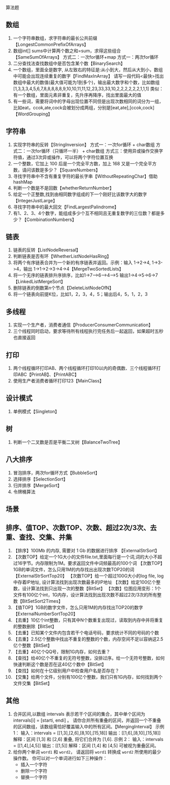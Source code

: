 算法题
## **数组**
1. 一个字符串数组，求字符串的最长公共前缀【LongestCommonPrefixOfArrays】
2. 数组int[] sums中计算两个数之和=sum，求得这些组合【SameSumOfArrays】
    方式二：一次for循环+map
    方式一：两次for循环
3. 二分查找法查找数组中是否包含某个数【BinarySearch】
4. 一个数组，里面全是数字, 从左致右的特征是:从小到大，然后从大到小，数组中可能会出现连续重复的数字【FindMaxInArray】
   请写一段代码<最快>找出数组中最大的数值(最大值可能为1到多个)，输出最大数字和个数，比如数组 [1,3,3,3,4,5,6,7,8,8,8,8,8,9,10,10,11,11,12,23,33,33,10,2,2,2,2,2,2,1,1,1]
   类似：有一个数组，里面元素非重复，先升序再降序，找出里面最大的值
5. 有⼀些词，需要将词中的字⺟出现位置不同但是出现次数相同的词分为⼀组，⽐如eat，ccok,ate,cock会被划分成两组，分别是[eat,ate],[ccok,cock]【WordGrouping】


## **字符串**
1. 实现字符串的反转【StringInversion】
    方式一：一次for循环 + char数组
    方式二：一次for循环（只循环一半） + char数组
    方式三：使用异或操作交换字符值，通过3次异或操作，可以将两个字符位置互换
2. 一个整数，它加上 100 后是一个完全平方数，加上 168 又是一个完全平方数，请问该数是多少？【SquareNumbers】
3. 寻找字符串中不含有重复字符的最长字串【WithoutRepeatingChar】借助hashMap
4. 判断一个数是不是回数【whetherReturnNumber】
5. 给定一个正整数,找到由相同数字组成的下一个刚好比该数字大的数字【IntegerJustLarge】
6. 寻找字符串中的最大回文【FindLargestPalindrome】
7. 有1、2、3、4个数字，能组成多少个互不相同且无重复数字的三位数？都是多少？【CombinationNumbers】


## **链表**
1. 链表的反转【ListNodeReversal】
2. 判断链表是否有环【WhetherListNodeHasRing】
3. 将两个有序链表合并为一个新的有序链表并返回。示例：输入 1->2->4, 1->3->4，输出 1->1->2->3->4->4【MergeTwoSortedLists】
4. 将一个无序的链表排升序排序，比如1->7-->6-->4-->5 输出1->4->5->6->7【LinkedListMergeSort】
5. 删除链表的倒数第n个节点【DeleteListNodeOfN】
6. 将一个链表向前提K位，比如1，2，3，4，5；输出后4，5，1，2，3

## **多线程**
1. 实现一个生产者，消费者通信【ProducerConsumerCommunication】
2. 三个线程同时启动，要求等待所有线程执⾏完任务后⼀起返回，如果超时五秒也直接返回

## **打印**
1. 两个线程循环打印AB、两个线程循环打印10以内的奇偶数、三个线程循环打印ABC【PrintAB】、【PrintABC】
2. 使用生产者消费者循环打印123【MainClass】

## **设计模式**
1. 单例模式【Singleton】

## **树**
1. 判断一个二叉数是否是平衡二叉树【BalanceTwoTree】

## **八大排序**
1. 冒泡排序，两次for循环方式【BubbleSort】
2. 选择排序【SelectionSort】
3. 归并排序【MergeSort】
4. 令牌桶算法

## **场景**
## 排序、值TOP、次数TOP、次数、超过2次/3次、去重、查找、交集、并集
1. 【排序】100Mb 的内存, 需要对 1 Gb 的数据进行排序 【ExternalStrSort】
2. 【次数TOP】给定一个1G大小的文件file.txt,里面每行是一个词,词的大小不超过16字节。内存限制为1M。要求返回文件中词频最高的100个词
   【次数TOP】1GB的单词文件，怎么只用1M的内存找出出现次数TOP20的词【ExternalStrSortTop20】
   【次数TOP】给一个超过100G大小的log file, log中存着IP地址, 设计算法找到出现次数最多的IP地址
   【次数】给定100亿个整数，设计算法找到只出现一次的整数【BitSet】
   【次数】位图应用变形：1个文件有100亿个int，1G内存，设计算法找到出现次数不超过2次/3次的所有整数【BitSetSort2Times】
3. 【值TOP】1GB的数字文件，怎么只用1M的内存找出TOP20的数字【ExternalNumberSortTop20】
4. 【去重】10亿个int整数，只有其中N个数重复出现过，读取到内存中并将重复的整数删除【BitSet】
5. 【去重】已知某个文件内包含若干个电话号码，要求统计不同的号码的个数
6. 【去重】2.5亿个整数中找出不重复的整数的个数，内存空间不足以容纳这2.5亿个整数【BitSet】
7. 【去重】40亿个QQ号，限制1G内存，如何去重？
8. 【查找】给40亿个不重复的无符号整数，没排过序。给一个无符号整数，如何快速判断这个数是否在这40亿个数中【BitSet】
9. 【查找】如何在十亿级别用户中检查用户名是否存在？
10. 【交集】给两个文件，分别有100亿个整数，我们只有1G内存，如何找到两个文件交集【BitSet】
## 其他
1. 合并区间,以数组 intervals 表示若干个区间的集合，其中单个区间为 intervals[i] = [starti, endi] 。
   请你合并所有重叠的区间，并返回一个不重叠的区间数组，该数组需恰好覆盖输入中的所有区间。【MergingInterval】
    示例 1：
    输入：intervals = [[1,3],[2,6],[8,10],[15,18]]
    输出：[[1,6],[8,10],[15,18]]
    解释：区间 [1,3] 和 [2,6] 重叠, 将它们合并为 [1,6].
    示例 2：
    输入：intervals = [[1,4],[4,5]]
    输出：[[1,5]]
    解释：区间 [1,4] 和 [4,5] 可被视为重叠区间。
2. 给你两个单词 `word1` 和 `word2`， 请返回将 `word1` 转换成 `word2` 所使用的最少操作数。
   你可以对一个单词进行如下三种操作：
   - 插入一个字符
   - 删除一个字符
   - 替换一个字符





